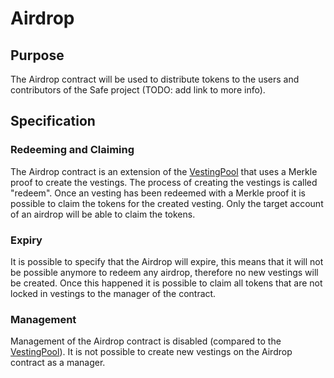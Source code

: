# Airdrop

## Purpose

The Airdrop contract will be used to distribute tokens to the users and contributors of the Safe project (TODO: add link to more info).

## Specification


### Redeeming and Claiming

The Airdrop contract is an extension of the [VestingPool](./vesting.md) that uses a Merkle proof to create the vestings. The process of creating the vestings is called "redeem". Once an vesting has been redeemed with a Merkle proof it is possible to claim the tokens for the created vesting. Only the target account of an airdrop will be able to claim the tokens.

### Expiry

It is possible to specify that the Airdrop will expire, this means that it will not be possible anymore to redeem any airdrop, therefore no new vestings will be created. Once this happened it is possible to claim all tokens that are not locked in vestings to the manager of the contract.

### Management

Management of the Airdrop contract is disabled (compared to the [VestingPool](./vesting.md)). It is not possible to create new vestings on the Airdrop contract as a manager.

